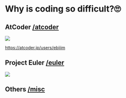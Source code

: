 # Why is coding so difficult?🙄

## AtCoder [/atcoder](/atcoder/)

[![](https://img.shields.io/endpoint?url=https%3A%2F%2Fatcoder-badges.now.sh%2Fapi%2Fatcoder%2Fjson%2Febiiim)](https://atcoder.jp/users/ebiiim)

https://atcoder.jp/users/ebiiim

## Project Euler [/euler](/euler/)

![](https://projecteuler.net/profile/ebiiim.png)

## Others [/misc](/misc/)
